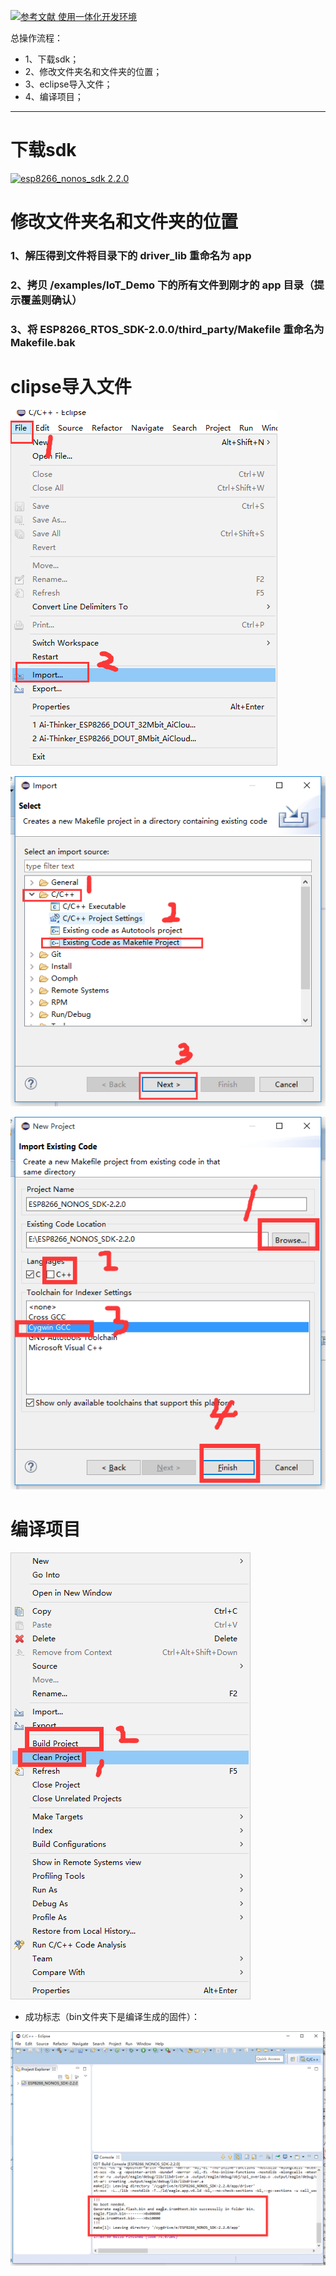 [![](https://img.shields.io/badge/参考文献-使用一体化开发环境-red.svg "参考文献 使用一体化开发环境")](http://wiki.ai-thinker.com/ai_ide_use)


总操作流程：
- 1、下载sdk；
- 2、修改文件夹名和文件夹的位置；
- 3、eclipse导入文件；
- 4、编译项目；

----------


# 下载sdk
[![](https://img.shields.io/badge/esp8266_nonos_sdk-2.2.0-green.svg "esp8266_nonos_sdk 2.2.0")](https://pan.baidu.com/s/1yB5hbxEHXRmLdn1W_Vii4w)

# 修改文件夹名和文件夹的位置
### 1、解压得到文件将目录下的 driver_lib 重命名为 app
### 2、拷贝 /examples/IoT_Demo 下的所有文件到刚才的 app 目录（提示覆盖则确认）
### 3、将 ESP8266_RTOS_SDK-2.0.0/third_party/Makefile 重命名为 Makefile.bak
# clipse导入文件
![](image/3-1.png)

![](image/3-2.png)

![](image/3-3.png)

# 编译项目
![](image/3-4.png)

- 成功标志（bin文件夹下是编译生成的固件）：

![](image/3-5.png)
